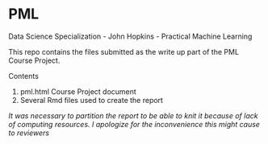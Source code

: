 PML
===

Data Science Specialization - John Hopkins - Practical Machine Learning

This repo contains the files submitted as the write up part of the PML Course Project.

Contents

1. pml.html Course Project document
2. Several Rmd files used to create the report

_It was necessary to partition the report to be able to knit it because of lack of computing resources. I apologize for the inconvenience this might cause to reviewers_
